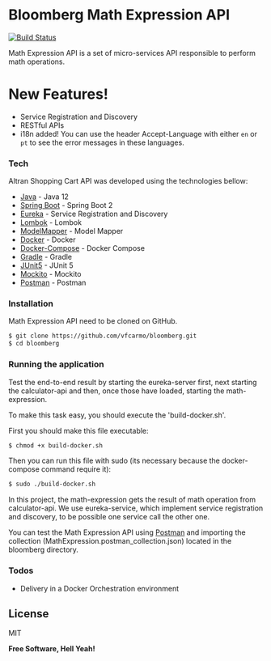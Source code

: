 # Bloomberg Math Expression API

[![Build Status](https://travis-ci.org/joemccann/dillinger.svg?branch=master)](https://travis-ci.org/joemccann/dillinger)

Math Expression API is a set of micro-services API responsible to perform math operations.

# New Features!

  - Service Registration and Discovery
  - RESTful APIs
  - i18n added! You can use the header Accept-Language with either `en` or `pt` to see the error messages in these languages.

### Tech

Altran Shopping Cart API was developed using the technologies bellow:

* [Java] - Java 12
* [Spring Boot] - Spring Boot 2
* [Eureka] - Service Registration and Discovery
* [Lombok] - Lombok
* [ModelMapper] - Model Mapper
* [Docker] - Docker
* [Docker-Compose] - Docker Compose
* [Gradle] - Gradle
* [JUnit5] - JUnit 5
* [Mockito] - Mockito
* [Postman] - Postman


### Installation

Math Expression API need to be cloned on GitHub.

```sh
$ git clone https://github.com/vfcarmo/bloomberg.git
$ cd bloomberg
```

### Running the application

Test the end-to-end result by starting the eureka-server first, next starting the calculator-api and then, once those
have loaded, starting the math-expression.

To make this task easy, you should execute the 'build-docker.sh'. 

First you should make this file executable:
```sh
$ chmod +x build-docker.sh
```
Then you can run this file with sudo (its necessary because the docker-compose command require it):
```sh
$ sudo ./build-docker.sh
```
In this project, the math-expression gets the result of math operation from calculator-api. We use eureka-service, 
which implement service registration and discovery, to be possible one service call the other one.   

You can test the Math Expression API using [Postman] and importing the collection 
(MathExpression.postman_collection.json) located in the bloomberg directory. 


### Todos

 - Delivery in a Docker Orchestration environment

License
----

MIT


**Free Software, Hell Yeah!**

[//]: # (These are reference links used in the body of this note and get stripped out when the markdown processor does its job. There is no need to format nicely because it shouldn't be seen. Thanks SO - http://stackoverflow.com/questions/4823468/store-comments-in-markdown-syntax)


   [Java]: <https://www.oracle.com/technetwork/java/javase/overview/java8-2100321.html>
   [Spring Boot]: <https://spring.io/blog/2019/10/16/spring-boot-2-2-0>
   [Eureka]: <https://cloud.spring.io/spring-cloud-netflix/multi/multi_spring-cloud-eureka-server.html>
   [Lombok]: <https://projectlombok.org/>
   [ModelMapper]: <http://modelmapper.org/>
   [Docker]: <https://www.docker.com/>
   [Docker-Compose]: <https://docs.docker.com/compose/>
   [Postman]: <https://www.getpostman.com>
   [Gradle]: <https://gradle.org/>
   [JUnit5]: <https://junit.org/junit5/>
   [Mockito]: <https://site.mockito.org/>
